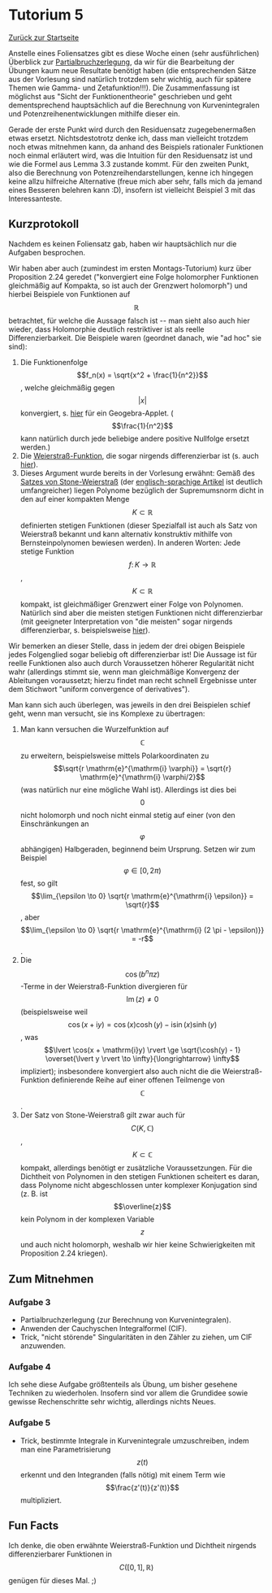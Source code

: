 # Tutorium 5

[Zurück zur Startseite](../README.md)

Anstelle eines Foliensatzes gibt es diese Woche einen (sehr ausführlichen) Überblick zur [Partialbruchzerlegung](../assets/tut05/partialbruchzerlegung.pdf), da wir für die Bearbeitung der Übungen kaum neue Resultate benötigt haben (die entsprechenden Sätze aus der Vorlesung sind natürlich trotzdem sehr wichtig, auch für spätere Themen wie Gamma- und Zetafunktion!!!).
Die Zusammenfassung ist möglichst aus "Sicht der Funktionentheorie" geschrieben und geht dementsprechend hauptsächlich auf die Berechnung von Kurvenintegralen und Potenzreihenentwicklungen mithilfe dieser ein.

Gerade der erste Punkt wird durch den Residuensatz zugegebenermaßen etwas ersetzt. Nichtsdestotrotz denke ich, dass man vielleicht trotzdem noch etwas mitnehmen kann, da anhand des Beispiels rationaler Funktionen noch einmal erläutert wird, was die Intuition für den Residuensatz ist und wie die Formel aus Lemma 3.3 zustande kommt.
Für den zweiten Punkt, also die Berechnung von Potenzreihendarstellungen, kenne ich hingegen keine allzu hilfreiche Alternative (freue mich aber sehr, falls mich da jemand eines Besseren belehren kann :D), insofern ist vielleicht Beispiel 3 mit das Interessanteste.

## Kurzprotokoll
Nachdem es keinen Foliensatz gab, haben wir hauptsächlich nur die Aufgaben besprochen.

Wir haben aber auch (zumindest im ersten Montags-Tutorium) kurz über Proposition 2.24 geredet ("konvergiert eine Folge holomorpher Funktionen gleichmäßig auf Kompakta, so ist auch der Grenzwert holomorph") und hierbei Beispiele von Funktionen auf $$\mathbb{R}$$ betrachtet, für welche die Aussage falsch ist -- man sieht also auch hier wieder, dass Holomorphie deutlich restriktiver ist als reelle Differenzierbarkeit.
Die Beispiele waren (geordnet danach, wie "ad hoc" sie sind):
1. Die Funktionenfolge $$f_n(x) = \sqrt{x^2 + \frac{1}{n^2}}$$, welche gleichmäßig gegen $$\lvert x \rvert$$ konvergiert, s. [hier](https://www.geogebra.org/m/duunhfme) für ein Geogebra-Applet. ($$\frac{1}{n^2}$$ kann natürlich durch jede beliebige andere positive Nullfolge ersetzt werden.)
2. Die [Weierstraß-Funktion](https://de.wikipedia.org/wiki/Weierstra%C3%9F-Funktion), die sogar nirgends differenzierbar ist (s. auch [hier](https://www.geogebra.org/m/zfvd97sp)).
3. Dieses Argument wurde bereits in der Vorlesung erwähnt: Gemäß des [Satzes von Stone-Weierstraß](https://de.wikipedia.org/wiki/Satz_von_Stone-Weierstra%C3%9F) (der [englisch-sprachige Artikel](https://en.wikipedia.org/wiki/Stone%E2%80%93Weierstrass_theorem) ist deutlich umfangreicher) liegen Polynome bezüglich der Supremumsnorm dicht in den auf einer kompakten Menge $$K \subset \mathbb{R}$$ definierten stetigen Funktionen (dieser Spezialfall ist auch als Satz von Weierstraß bekannt und kann alternativ konstruktiv mithilfe von Bernsteinpolynomen bewiesen werden).
  In anderen Worten: Jede stetige Funktion $$f \colon K \to \mathbb{R}$$, $$K \subset \mathbb{R}$$ kompakt, ist gleichmäßiger Grenzwert einer Folge von Polynomen.
  Natürlich sind aber die meisten stetigen Funktionen nicht differenzierbar (mit geeigneter Interpretation von "die meisten" sogar nirgends differenzierbar, s. beispielsweise [hier](https://de.wikipedia.org/wiki/Weierstra%C3%9F-Funktion#Dichtheit_nirgends_differenzierbarer_Funktionen)).

Wir bemerken an dieser Stelle, dass in jedem der drei obigen Beispiele jedes Folgenglied sogar beliebig oft differenzierbar ist!
Die Aussage ist für reelle Funktionen also auch durch Voraussetzen höherer Regularität nicht wahr (allerdings stimmt sie, wenn man gleichmäßige Konvergenz der Ableitungen voraussetzt; hierzu findet man recht schnell Ergebnisse unter dem Stichwort "uniform convergence of derivatives").

Man kann sich auch überlegen, was jeweils in den drei Beispielen schief geht, wenn man versucht, sie ins Komplexe zu übertragen:
1. Man kann versuchen die Wurzelfunktion auf $$\mathbb{C}$$ zu erweitern, beispielsweise mittels Polarkoordinaten zu $$\sqrt{r \mathrm{e}^{\mathrm{i} \varphi}} = \sqrt{r} \mathrm{e}^{\mathrm{i} \varphi/2}$$ (was natürlich nur eine mögliche Wahl ist).
  Allerdings ist dies bei $$0$$ nicht holomorph und noch nicht einmal stetig auf einer (von den Einschränkungen an $$\varphi$$ abhängigen) Halbgeraden, beginnend beim Ursprung.
  Setzen wir zum Beispiel $$\varphi \in [0, 2\pi)$$ fest, so gilt $$\lim_{\epsilon \to 0} \sqrt{r \mathrm{e}^{\mathrm{i} \epsilon}} = \sqrt{r}$$, aber $$\lim_{\epsilon \to 0} \sqrt{r \mathrm{e}^{\mathrm{i} (2 \pi - \epsilon)}} = -r$$.
2. Die $$\cos(b^n \pi z)$$-Terme in der Weierstraß-Funktion divergieren für $$\operatorname{Im}(z) \neq 0$$ (beispielsweise weil $$\cos(x + \mathrm{i}y) = \cos(x) \cosh(y) - \mathrm{i} \sin(x) \sinh(y)$$, was $$\lvert \cos(x + \mathrm{i}y) \rvert \ge \sqrt{\cosh(y) - 1} \overset{\lvert y \rvert \to \infty}{\longrightarrow} \infty$$ impliziert); insbesondere konvergiert also auch nicht die die Weierstraß-Funktion definierende Reihe auf einer offenen Teilmenge von $$\mathbb{C}$$.
3. Der Satz von Stone-Weierstraß gilt zwar auch für $$C(K,\mathbb{C})$$, $$K \subset \mathbb{C}$$ kompakt, allerdings benötigt er zusätzliche Voraussetzungen. Für die Dichtheit von Polynomen in den stetigen Funktionen scheitert es daran, dass Polynome nicht abgeschlossen unter komplexer Konjugation sind (z. B. ist $$\overline{z}$$ kein Polynom in der komplexen Variable $$z$$ und auch nicht holomorph, weshalb wir hier keine Schwierigkeiten mit Proposition 2.24 kriegen).

## Zum Mitnehmen

### Aufgabe 3
- Partialbruchzerlegung (zur Berechnung von Kurvenintegralen).
- Anwenden der Cauchyschen Integralformel (CIF).
- Trick, "nicht störende" Singularitäten in den Zähler zu ziehen, um CIF anzuwenden.

### Aufgabe 4
Ich sehe diese Aufgabe größtenteils als Übung, um bisher gesehene Techniken zu wiederholen.
Insofern sind vor allem die Grundidee sowie gewisse Rechenschritte sehr wichtig, allerdings nichts Neues.

### Aufgabe 5
- Trick, bestimmte Integrale in Kurvenintegrale umzuschreiben, indem man eine Parametrisierung $$z(t)$$ erkennt und den Integranden (falls nötig) mit einem Term wie $$\frac{z'(t)}{z'(t)}$$ multipliziert.


## Fun Facts
Ich denke, die oben erwähnte Weierstraß-Funktion und Dichtheit nirgends differenzierbarer Funktionen in $$C([0,1],\mathbb{R})$$ genügen für dieses Mal. ;)
